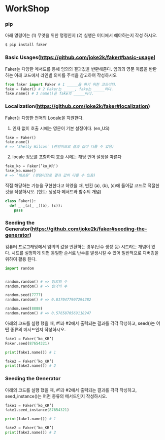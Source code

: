 # WorkShop

### pip
아래 명령어는 (1) 무엇을 위한 명령인지 (2) 실행은 어디에서 해야하는지 작성 하시오.
```bash
$ pip install faker
```

### Basic Usages(https://github.com/joke2k/faker#basic-usage)
Faker는 다양한 메서드를 통해 임의의 결과값을 반환해준다. 임의의 영문 이름을 반환하는 아래 코드에서 라인별 의미를 주석을 참고하여 작성하시오

```python
from faker import Faker # 1 _____을 하기 위한 코드이다.
fake = Faker() # 2 Faker는 _____, fake는 _____이다.
fake.name() # 3 name()은 fake의 _____이다.
```

### Localization(https://github.com/joke2k/faker#localization)
Faker는 다양한 언어의 Locale을 지원한다.

1. 인자 없이 호출 시에는 영문이 기본 설정이다. (en_US)
```python
fake = Faker()
fake.name()
# => ‘Shelly Wilcox` (랜덤이므로 결과 값이 다를 수 있음)
```

2. locale 정보를 포함하여 호출 시에는 해당 언어 설정을 따른다
```python
fake_ko = Faker(’ko_KR’)
fake_ko.name()
# => ’배송윤’ (랜덤이므로 결과 값이 다를 수 있음)
```

직접 해당하는 기능을 구현한다고 하였을 때, 빈칸 (a), (b), (c)에 들어갈 코드로 적절한 것을 작성하시오. (힌트: 생성자 메서드와 함수의 개념)
```python
class Faker():
  def _ _(a)_ _((b), (c)):
    pass
```

### Seeding the Generator(https://github.com/joke2k/faker#seeding-the-generator)
컴퓨터 프로그래밍에서 임의의 값을 반환하는 경우(난수 생성 등) 시드라는 개념이 있다. 시드를 설정하게 되면 동일한 순서로 난수를 발생시킬 수 있어 일반적으로 디버깅을 위하여 활용 된다.
```python
import random


random.random() # => 임의의 수
random.random() # => 임의의 수

random.seed(7777)
random.random() # => 0.8170477907294282

random.seed(8888)
random.random() # => 0.5765870569118247
```

아래의 코드를 실행 했을 때, #1과 #2에서 출력되는 결과를 각각 작성하고, seed()는 어떤 종류의 메서드인지 작성하시오.
```python
fake1 = Faker(’ko_KR’)
Faker.seed(87654321)

print(fake1.name()) # 1

fake2 = Faker(’ko_KR’)
print(fake2.name()) # 2
```

### Seeding the Generator
아래의 코드를 실행 했을 때, #1과 #2에서 출력되는 결과를 각각 작성하고, seed_instance()는 어떤 종류의 메서드인지 작성하시오.
```python
fake1 = Faker(’ko_KR’)
fake1.seed_instance(87654321)

print(fake1.name()) # 1

fake2 = Faker(’ko_KR’)
print(fake2.name()) # 2
```
